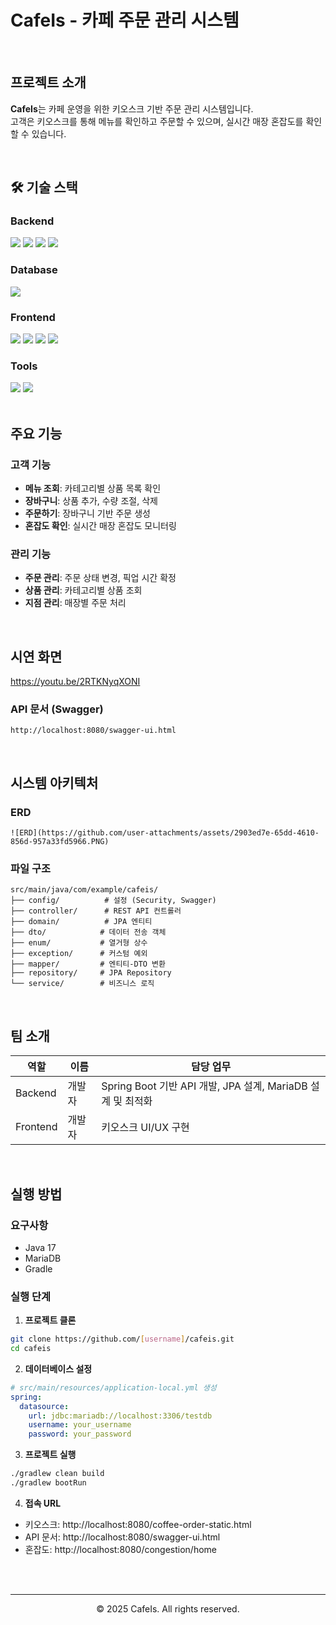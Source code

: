 #  CafeIs - 카페 주문 관리 시스템

<br>

##  프로젝트 소개

**CafeIs**는 카페 운영을 위한 키오스크 기반 주문 관리 시스템입니다.  
고객은 키오스크를 통해 메뉴를 확인하고 주문할 수 있으며, 실시간 매장 혼잡도를 확인할 수 있습니다.

<br>

## 🛠 기술 스택

### Backend
<div>
  <img src="https://img.shields.io/badge/Java-17-007396?style=for-the-badge&logo=java&logoColor=white">
  <img src="https://img.shields.io/badge/Spring%20Boot-3.4.7-6DB33F?style=for-the-badge&logo=springboot&logoColor=white">
  <img src="https://img.shields.io/badge/Spring%20Data%20JPA-6DB33F?style=for-the-badge&logo=spring&logoColor=white">
  <img src="https://img.shields.io/badge/Spring%20Security-6DB33F?style=for-the-badge&logo=springsecurity&logoColor=white">
</div>

### Database
<div>
  <img src="https://img.shields.io/badge/MariaDB-003545?style=for-the-badge&logo=mariadb&logoColor=white">
</div>

### Frontend
<div>
  <img src="https://img.shields.io/badge/HTML5-E34F26?style=for-the-badge&logo=html5&logoColor=white">
  <img src="https://img.shields.io/badge/CSS3-1572B6?style=for-the-badge&logo=css3&logoColor=white">
  <img src="https://img.shields.io/badge/JavaScript-F7DF1E?style=for-the-badge&logo=javascript&logoColor=black">
  <img src="https://img.shields.io/badge/Thymeleaf-005F0F?style=for-the-badge&logo=thymeleaf&logoColor=white">
</div>

### Tools
<div>
  <img src="https://img.shields.io/badge/Swagger-85EA2D?style=for-the-badge&logo=swagger&logoColor=black">
  <img src="https://img.shields.io/badge/Gradle-02303A?style=for-the-badge&logo=gradle&logoColor=white">
</div>

<br>

##  주요 기능

###  고객 기능
- **메뉴 조회**: 카테고리별 상품 목록 확인
- **장바구니**: 상품 추가, 수량 조절, 삭제
- **주문하기**: 장바구니 기반 주문 생성
- **혼잡도 확인**: 실시간 매장 혼잡도 모니터링

###  관리 기능
- **주문 관리**: 주문 상태 변경, 픽업 시간 확정
- **상품 관리**: 카테고리별 상품 조회
- **지점 관리**: 매장별 주문 처리

<br>

## 시연 화면
https://youtu.be/2RTKNyqXONI


### API 문서 (Swagger)
```
http://localhost:8080/swagger-ui.html
```

<br>

##  시스템 아키텍처

###  ERD
```
![ERD](https://github.com/user-attachments/assets/2903ed7e-65dd-4610-856d-957a33fd5966.PNG)
```

###  파일 구조
```
src/main/java/com/example/cafeis/
├── config/          # 설정 (Security, Swagger)
├── controller/      # REST API 컨트롤러
├── domain/          # JPA 엔티티
├── dto/            # 데이터 전송 객체
├── enum/           # 열거형 상수
├── exception/      # 커스텀 예외
├── mapper/         # 엔티티-DTO 변환
├── repository/     # JPA Repository
└── service/        # 비즈니스 로직
```

<br>

##  팀 소개

| 역할 | 이름 | 담당 업무                           |
|------|------|---------------------------------|
| Backend | 개발자 | Spring Boot 기반 API 개발, JPA 설계, MariaDB 설계 및 최적화 |
| Frontend | 개발자 | 키오스크 UI/UX 구현                   |


<br>

## 실행 방법

### 요구사항
- Java 17
- MariaDB
- Gradle

### 실행 단계

1. **프로젝트 클론**
```bash
git clone https://github.com/[username]/cafeis.git
cd cafeis
```

2. **데이터베이스 설정**
```yaml
# src/main/resources/application-local.yml 생성
spring:
  datasource:
    url: jdbc:mariadb://localhost:3306/testdb
    username: your_username
    password: your_password
```

3. **프로젝트 실행**
```bash
./gradlew clean build
./gradlew bootRun
```

4. **접속 URL**
- 키오스크: http://localhost:8080/coffee-order-static.html
- API 문서: http://localhost:8080/swagger-ui.html
- 혼잡도: http://localhost:8080/congestion/home

<br>




<br>

---

<div align="center">
  <p>© 2025 CafeIs. All rights reserved.</p>
</div>

